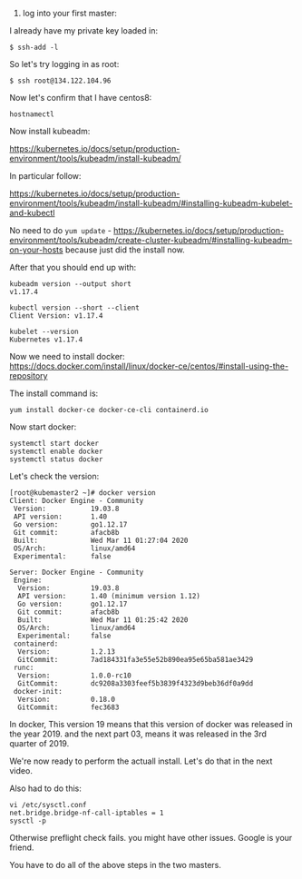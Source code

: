 1. log into your first master:

I already have my private key loaded in:

```
$ ssh-add -l
```

So let's try logging in as root:

```
$ ssh root@134.122.104.96
```

Now let's confirm that I have centos8:


```
hostnamectl
```



Now install kubeadm:

https://kubernetes.io/docs/setup/production-environment/tools/kubeadm/install-kubeadm/

In particular follow:

https://kubernetes.io/docs/setup/production-environment/tools/kubeadm/install-kubeadm/#installing-kubeadm-kubelet-and-kubectl

No need to do `yum update` - https://kubernetes.io/docs/setup/production-environment/tools/kubeadm/create-cluster-kubeadm/#installing-kubeadm-on-your-hosts because just did the install now. 


After that you should end up with:


```
kubeadm version --output short
v1.17.4

kubectl version --short --client
Client Version: v1.17.4

kubelet --version
Kubernetes v1.17.4
```

Now we need to install docker:
https://docs.docker.com/install/linux/docker-ce/centos/#install-using-the-repository

The install command is:

```
yum install docker-ce docker-ce-cli containerd.io
```




Now start docker:

```
systemctl start docker
systemctl enable docker
systemctl status docker
```


Let's check the version:

```
[root@kubemaster2 ~]# docker version
Client: Docker Engine - Community
 Version:           19.03.8
 API version:       1.40
 Go version:        go1.12.17
 Git commit:        afacb8b
 Built:             Wed Mar 11 01:27:04 2020
 OS/Arch:           linux/amd64
 Experimental:      false

Server: Docker Engine - Community
 Engine:
  Version:          19.03.8
  API version:      1.40 (minimum version 1.12)
  Go version:       go1.12.17
  Git commit:       afacb8b
  Built:            Wed Mar 11 01:25:42 2020
  OS/Arch:          linux/amd64
  Experimental:     false
 containerd:
  Version:          1.2.13
  GitCommit:        7ad184331fa3e55e52b890ea95e65ba581ae3429
 runc:
  Version:          1.0.0-rc10
  GitCommit:        dc9208a3303feef5b3839f4323d9beb36df0a9dd
 docker-init:
  Version:          0.18.0
  GitCommit:        fec3683
```

In docker, This version 19 means that this version of docker was released in the year 2019. and the next part 03, means it was released in the 3rd quarter of 2019. 


We're now ready to perform the actuall install. Let's do that in the next video.


Also had to do this:

```
vi /etc/sysctl.conf
net.bridge.bridge-nf-call-iptables = 1
sysctl -p
```
Otherwise preflight check fails. you might have other issues. Google is your friend. 


You have to do all of the above steps in the two masters. 